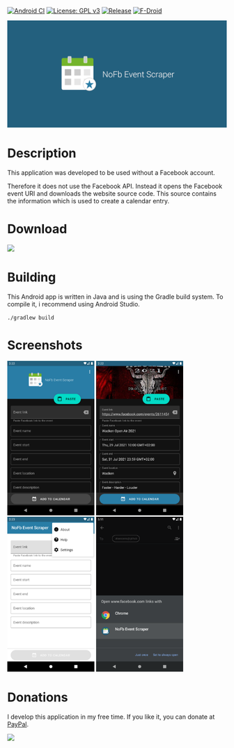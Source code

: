 [![Android CI](https://github.com/akaessens/NoFbEventScraper/workflows/Android%20CI/badge.svg)](https://github.com/akaessens/NoFbEventScraper/actions)
[![License: GPL v3](https://img.shields.io/badge/License-GPLv3-blue.svg)](https://github.com/akaessens/NoFbEventScraper/blob/master/LICENSE)
[![Release](https://img.shields.io/github/release/akaessens/nofbeventscraper.svg?logo=github)](https://github.com/akaessens/NoFbEventScraper/releases/latest)
[![F-Droid](https://img.shields.io/f-droid/v/com.akdev.nofbeventscraper.svg)](https://f-droid.org/en/packages/com.akdev.nofbeventscraper)


<img src="https://github.com/akaessens/NoFbEventScraper/raw/master/fastlane/metadata/android/en-US/images/featureGraphic.png" alt="Feature Graphic" width="max-width">

# Description

This application was developed to be used without a Facebook account.

Therefore it does not use the Facebook API.
Instead it opens the Facebook event URI and downloads the website source code.
This source contains the information which is used to create a calendar entry.

# Download

<a href="https://f-droid.org/en/packages/com.akdev.nofbeventscraper">
  <img src="https://fdroid.gitlab.io/artwork/badge/get-it-on.png" height="75">
</a>

# Building

This Android app is written in Java and is using the Gradle build system. To compile it, i recommend using Android Studio.
```
./gradlew build
```

# Screenshots

<img src="https://github.com/akaessens/NoFbEventScraper/raw/master/fastlane/metadata/android/en-US/images/phoneScreenshots/1.png" alt="Screenshot 1" width="200"> <img src="https://github.com/akaessens/NoFbEventScraper/raw/master/fastlane/metadata/android/en-US/images/phoneScreenshots/2.png" alt="Screenshot 2" width="200"> <img src="https://github.com/akaessens/NoFbEventScraper/raw/master/fastlane/metadata/android/en-US/images/phoneScreenshots/3.png" alt="Screenshot 3" width="200"> <img src="https://github.com/akaessens/NoFbEventScraper/raw/master/fastlane/metadata/android/en-US/images/phoneScreenshots/4.png" alt="Screenshot 4" width="200">

# Donations
I develop this application in my free time. If you like it, you can donate at <a href="https://www.paypal.me/andreaskaessens">PayPal</a>.

<a title="PayPal" href="https://www.paypal.me/andreaskaessens"><img src="https://raw.githubusercontent.com/stefan-niedermann/paypal-donate-button/master/paypal-donate-button.png" height="75" /></a>